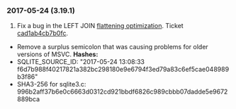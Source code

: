 ### 2017\-05\-24 (3\.19\.1\)

1. Fix a bug in the LEFT JOIN [flattening optimization](optoverview.html#flattening). Ticket
 [cad1ab4cb7b0fc](https://www.sqlite.org/src/info/cad1ab4cb7b0fc).
- Remove a surplus semicolon that was causing problems for older versions of MSVC.
**Hashes:**
- SQLITE\_SOURCE\_ID: "2017\-05\-24 13:08:33 f6d7b988f40217821a382bc298180e9e6794f3ed79a83c6ef5cae048989b3f86"
- SHA3\-256 for sqlite3\.c: 996b2aff37b6e0c6663d0312cd921bbdf6826c989cbbb07dadde5e9672889bca




